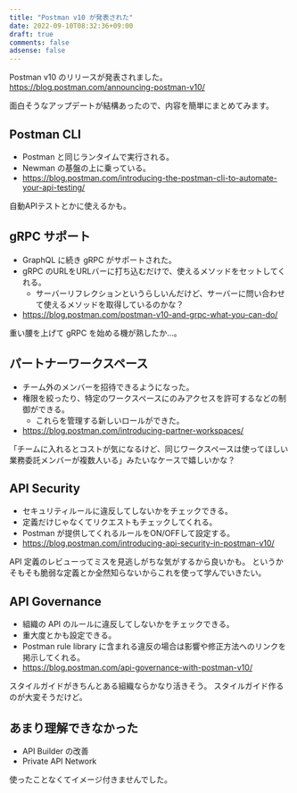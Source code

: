 ```yaml
---
title: "Postman v10 が発表された"
date: 2022-09-10T08:32:36+09:00
draft: true
comments: false
adsense: false
---
```


Postman v10 のリリースが発表されました。
https://blog.postman.com/announcing-postman-v10/

面白そうなアップデートが結構あったので、内容を簡単にまとめてみます。

## Postman CLI

- Postman と同じランタイムで実行される。
- Newman の基盤の上に乗っている。
- https://blog.postman.com/introducing-the-postman-cli-to-automate-your-api-testing/

自動APIテストとかに使えるかも。

## gRPC サポート

- GraphQL に続き gRPC がサポートされた。
- gRPC のURLをURLバーに打ち込むだけで、使えるメソッドをセットしてくれる。
    - サーバーリフレクションというらしいんだけど、サーバーに問い合わせて使えるメソッドを取得しているのかな？
- https://blog.postman.com/postman-v10-and-grpc-what-you-can-do/

重い腰を上げて gRPC を始める機が熟したか...。

## パートナーワークスペース

- チーム外のメンバーを招待できるようになった。
- 権限を絞ったり、特定のワークスペースにのみアクセスを許可するなどの制御ができる。
    - これらを管理する新しいロールができた。
- https://blog.postman.com/introducing-partner-workspaces/

「チームに入れるとコストが気になるけど、同じワークスペースは使ってほしい業務委託メンバーが複数人いる」みたいなケースで嬉しいかな？

## API Security

- セキュリティルールに違反してしないかをチェックできる。
- 定義だけじゃなくてリクエストもチェックしてくれる。
- Postman が提供してくれるルールをON/OFFして設定する。
- https://blog.postman.com/introducing-api-security-in-postman-v10/

API 定義のレビューってミスを見逃しがちな気がするから良いかも。
というかそもそも脆弱な定義とか全然知らないからこれを使って学んでいきたい。

## API Governance

- 組織の API のルールに違反してしないかをチェックできる。
- 重大度とかも設定できる。
- Postman rule library に含まれる違反の場合は影響や修正方法へのリンクを掲示してくれる。
- https://blog.postman.com/api-governance-with-postman-v10/

スタイルガイドがきちんとある組織ならかなり活きそう。
スタイルガイド作るのが大変そうだけど。

## あまり理解できなかった

- API Builder の改善
- Private API Network

使ったことなくてイメージ付きませんでした。
